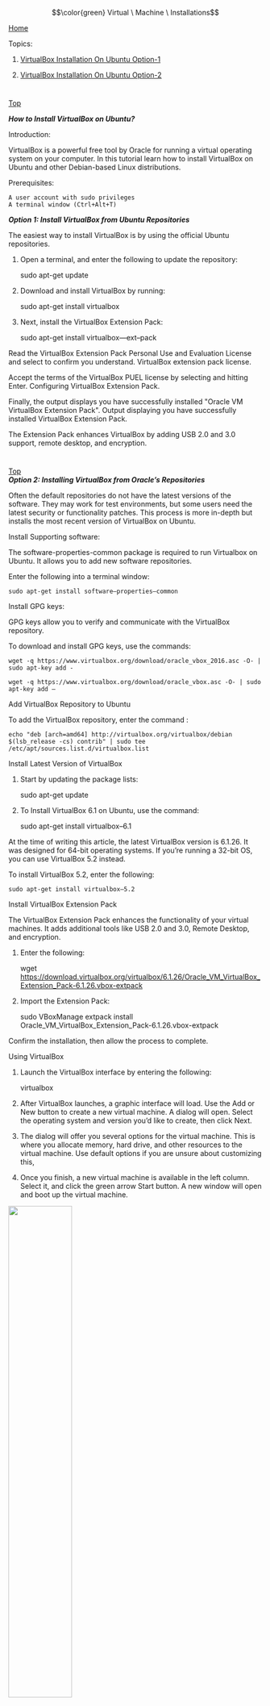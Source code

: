 $$\color{green} Virtual \ Machine \ Installations$$

[Home](all-file-links.md)



Topics: 

1. [VirtualBox Installation On Ubuntu Option-1](#vm-install-op-1)

2. [VirtualBox Installation On Ubuntu Option-2](#vm-install-op-2)

 
 
 
 
 
 
 
# 
 
[Top](#top)	
<a name="vm-install-op-2"></a>	 

***How to Install VirtualBox on Ubuntu?***


Introduction:

VirtualBox is a powerful free tool by Oracle for running a virtual operating system on your computer. In this tutorial learn how to install VirtualBox on Ubuntu and other Debian-based Linux distributions.



Prerequisites:

    A user account with sudo privileges
    A terminal window (Ctrl+Alt+T)
    
    
 ***Option 1: Install VirtualBox from Ubuntu Repositories***
 
 
 The easiest way to install VirtualBox is by using the official Ubuntu repositories.


1. Open a terminal, and enter the following to update the repository:


	sudo apt-get update


2. Download and install VirtualBox by running:


	sudo apt-get install virtualbox


3. Next, install the VirtualBox Extension Pack:


	sudo apt-get install virtualbox—ext–pack


Read the VirtualBox Extension Pack Personal Use and Evaluation License and select <Ok> to confirm you understand.
VirtualBox extension pack license.

Accept the terms of the VirtualBox PUEL license by selecting <Yes> and hitting Enter.
Configuring VirtualBox Extension Pack.

Finally, the output displays you have successfully installed "Oracle VM VirtualBox Extension Pack".
Output displaying you have successfully installed VirtualBox Extension Pack.

The Extension Pack enhances VirtualBox by adding USB 2.0 and 3.0 support, remote desktop, and encryption.


	
	
#
[Top](#top)	
<a name="vm-install-op-2"></a>		
***Option 2: Installing VirtualBox from Oracle’s Repositories***


   
Often the default repositories do not have the latest versions of the software. They may work for test environments, but some users need the latest security or functionality patches. This process is more in-depth but installs the most recent version of VirtualBox on Ubuntu.



Install Supporting software:

The software-properties-common package is required to run Virtualbox on Ubuntu. It allows you to add new software repositories.

Enter the following into a terminal window:

	sudo apt-get install software–properties–common




Install GPG keys:

GPG keys allow you to verify and communicate with the VirtualBox repository.

To download and install GPG keys, use the commands:

	wget -q https://www.virtualbox.org/download/oracle_vbox_2016.asc -O- | sudo apt-key add -

	wget -q https://www.virtualbox.org/download/oracle_vbox.asc -O- | sudo apt-key add –




Add VirtualBox Repository to Ubuntu

To add the VirtualBox repository, enter the command :


	echo "deb [arch=amd64] http://virtualbox.org/virtualbox/debian $(lsb_release -cs) contrib" | sudo tee /etc/apt/sources.list.d/virtualbox.list


Install Latest Version of VirtualBox

1. Start by updating the package lists:

	sudo apt-get update    
    

2. To Install VirtualBox 6.1 on Ubuntu, use the command:

	sudo apt-get install virtualbox–6.1



At the time of writing this article, the latest VirtualBox version is 6.1.26. It was designed for 64-bit operating systems. If you’re running a 32-bit OS, you can use VirtualBox 5.2 instead.

To install VirtualBox 5.2, enter the following:

	sudo apt-get install virtualbox–5.2




Install VirtualBox Extension Pack

The VirtualBox Extension Pack enhances the functionality of your virtual machines. It adds additional tools like USB 2.0 and 3.0, Remote Desktop, and encryption.


1. Enter the following:

	wget https://download.virtualbox.org/virtualbox/6.1.26/Oracle_VM_VirtualBox_Extension_Pack-6.1.26.vbox-extpack


2. Import the Extension Pack:

	sudo VBoxManage extpack install Oracle_VM_VirtualBox_Extension_Pack-6.1.26.vbox-extpack


Confirm the installation, then allow the process to complete.


Using VirtualBox

1. Launch the VirtualBox interface by entering the following:

	virtualbox


2. After VirtualBox launches, a graphic interface will load. Use the Add or New button to create a new virtual machine. A dialog will open. Select the operating system and version you’d like to create, then click Next.

3. The dialog will offer you several options for the virtual machine. This is where you allocate memory, hard drive, and other resources to the virtual machine. Use default options if you are unsure about customizing this,

4. Once you finish, a new virtual machine is available in the left column. Select it, and click the green arrow Start button. A new window will open and boot up the virtual machine.



<img src="https://phoenixnap.com/kb/wp-content/uploads/2021/08/starting-virtualbox-on-ubuntu.png" width=50%>

